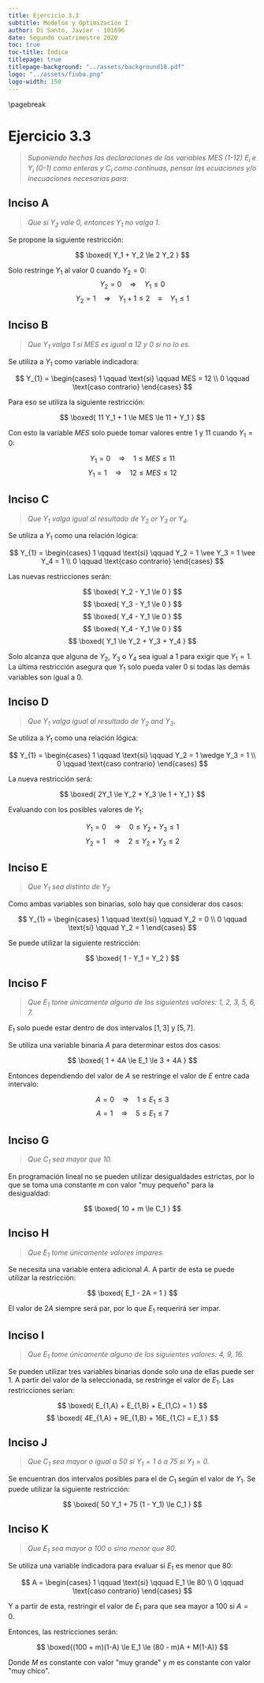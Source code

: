 ```yaml
---
title: Ejercicio 3.3
subtitle: Modelos y Optimización I
author: Di Santo, Javier - 101696
date: Segundo cuatrimestre 2020
toc: true
toc-title: Índice
titlepage: true
titlepage-background: "../assets/background10.pdf"
logo: "../assets/fiuba.png"
logo-width: 150
---
```

\pagebreak

# Ejercicio 3.3

> *Suponiendo hechas las declaraciones de las variables $MES$ (1-12) $E_i$ e $Y_i$ (0-1) como enteras y $C_i$ como continuas, pensar las ecuaciones y/o inecuaciones necesarias para:*

## Inciso A

> *Que si $Y_2$ vale 0, entonces $Y_1$ no valga 1.*

Se propone la siguiente restricción:

$$
\boxed{
    Y_1 + Y_2 \le 2 Y_2
}
$$

Solo restringe $Y_1$ al valor $0$ cuando $Y_2 = 0$:
$$
Y_2 = 0 \quad \Rightarrow \quad Y_1\le 0
$$
$$
Y_2 = 1 \quad \Rightarrow \quad Y_1 + 1 \le 2 \quad \equiv \quad Y_1 \le 1
$$


## Inciso B

> *Que $Y_1$ valga 1 si $MES$ es igual a $12$ y $0$ si no lo es.*

Se utiliza a $Y_1$ como variable indicadora:

$$
Y_{1} = 
\begin{cases}
    1 \qquad \text{si} \qquad MES = 12   \\
    0 \qquad \text{caso contrario}
\end{cases}
$$

Para eso se utiliza la siguiente restricción:

$$
\boxed{
    11 Y_1 + 1 \le MES \le 11 + Y_1
}
$$

Con esto la variable $MES$ solo puede tomar valores entre $1$ y $11$ cuando $Y_1=0$:

$$
Y_1 = 0 \quad \Rightarrow \quad 1 \le MES \le 11
$$
$$
Y_1 = 1 \quad \Rightarrow \quad 12 \le MES \le 12
$$


## Inciso C
> *Que $Y_1$ valga igual al resultado de $Y_2$ or $Y_3$ or $Y_4$.*

Se utiliza a $Y_1$ como una relación lógica:

$$
Y_{1} = 
\begin{cases}
    1 \qquad \text{si} \qquad Y_2 = 1 \vee Y_3 = 1 \vee Y_4 = 1   \\
    0 \qquad \text{caso contrario}
\end{cases}
$$


Las nuevas restricciones serán:

$$
\boxed{
    Y_2 - Y_1 \le 0
}
$$
$$
\boxed{
    Y_3 - Y_1 \le 0
}
$$
$$
\boxed{
    Y_4 - Y_1 \le 0
}
$$
$$
\boxed{
    Y_4 - Y_1 \le 0
}
$$
$$
\boxed{
    Y_1 \le Y_2 + Y_3 + Y_4
}
$$

Solo alcanza que alguna de $Y_2$, $Y_3$ o $Y_4$ sea igual a $1$ para exigir que $Y_1 = 1$.
La última restricción asegura que $Y_1$ solo pueda valer $0$ si todas las demás variables son igual a $0$.


## Inciso D

> *Que $Y_1$ valga igual al resultado de $Y_2$ and $Y_3$.*

Se utiliza a $Y_1$ como una relación lógica:

$$
Y_{1} = 
\begin{cases}
    1 \qquad \text{si} \qquad Y_2 = 1 \wedge Y_3 = 1   \\
    0 \qquad \text{caso contrario}
\end{cases}
$$

La nueva restricción será:

$$
\boxed{
    2Y_1 \le Y_2 + Y_3 \le 1 + Y_1
}
$$

Evaluando con los posibles valores de $Y_1$:

$$
Y_1 = 0 \quad \Rightarrow \quad 0 \le Y_2 + Y_3 \le 1
$$
$$
Y_2 = 1 \quad \Rightarrow \quad 2 \le Y_2 + Y_3 \le 2
$$

## Inciso E

> *Que $Y_1$ sea distinto de $Y_2$*

Como ambas variables son binarias, solo hay que considerar dos casos:

$$
Y_{1} = 
\begin{cases}
    1 \qquad \text{si} \qquad Y_2 = 0   \\
    0 \qquad \text{si} \qquad Y_2 = 1
\end{cases}
$$

Se puede utilizar la siguiente restricción:

$$
\boxed{
    1 - Y_1 = Y_2
}
$$


## Inciso F

> *Que $E_1$ tome únicamente alguno de los siguientes valores: 1, 2, 3, 5, 6, 7.*

$E_1$ solo puede estar dentro de dos intervalos $[1, 3]$ y $[5, 7]$.

Se utiliza una variable binaria $A$ para determinar estos dos casos:

$$
\boxed{
    1 + 4A \le E_1 \le 3 + 4A
}
$$

Entonces dependiendo del valor de $A$ se restringe el valor de $E$ entre cada intervalo:


$$
A = 0 \quad \Rightarrow \quad 1 \le E_1 \le 3
$$
$$
A = 1 \quad \Rightarrow \quad 5 \le E_1 \le 7
$$



## Inciso G

> *Que $C_1$ sea mayor que 10.*

En programación lineal no se pueden utilizar desigualdades estrictas, por lo que se toma una constante $m$ con valor "muy pequeño" para la desigualdad:

$$
\boxed{
    10 + m \le C_1
}
$$


## Inciso H

> *Que $E_1$ tome únicamente valores impares.*

Se necesita una variable entera adicional $A$. A partir de esta se puede utilizar la restricción:

$$
\boxed{
    E_1 - 2A = 1
}
$$

El valor de $2A$ siempre será par, por lo que $E_1$ requerirá ser impar.


## Inciso I

> *Que $E_1$ tome únicamente alguno de los siguientes valores: 4, 9, 16.*

Se pueden utilizar tres variables binarias donde solo una de ellas puede ser 1. A partir del valor de la seleccionada, se restringe el valor de $E_1$. Las restricciones serían:

$$
\boxed{
    E_{1,A} + E_{1,B} + E_{1,C} = 1
}
$$
$$
\boxed{
    4E_{1,A} + 9E_{1,B} + 16E_{1,C} = E_1
}
$$


## Inciso J

> *Que $C_1$ sea mayor o igual a 50 si $Y_1=1$ ó a 75 si $Y_1=0$.*

Se encuentran dos intervalos posibles para el de $C_1$ según el valor de $Y_1$. Se puede utilizar la siguiente restricción:

$$
\boxed{
    50 Y_1 + 75 (1 - Y_1) \le C_1
}
$$

## Inciso K

> *Que $E_1$ sea mayor a 100 o sino menor que 80.*

Se utiliza una variable indicadora para evaluar si $E_1$ es menor que 80:

$$
A = 
\begin{cases}
    1 \qquad \text{si} \qquad E_1 \le 80   \\
    0 \qquad \text{caso contrario}
\end{cases}
$$

Y a partir de esta, restringir el valor de $E_1$ para que sea mayor a 100 si $A=0$.

Entonces, las restricciones serán:

$$
\boxed{(100 + m)(1-A) \le E_1 \le (80 - m)A + M(1-A)}
$$

Donde $M$ es constante con valor "muy grande" y $m$ es constante con valor "muy chico".